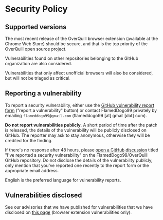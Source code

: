 # Security Policy

## Supported versions

The most recent release of the OverQuill browser extension (available at the Chrome Web Store) should be secure, and that is the top priority of the OverQuill open source project.

Vulnerabilities found on other repositories belonging to the GitHub organization are also considered.

Vulnerabilities that only affect unofficial browsers will also be considered, but will not be triaged as critical.

## Reporting a vulnerability

To report a security vulnerability, either use the [GitHub vulnerability report form](https://github.com/FlamedDogo99/OverQuill/security/advisories) ("report a vulnerability" button) or contact FlamedDogo99 privately by emailing `flameddogo99@gmail.com` (flameddogo99 [at] gmail [dot] com).

**Do not report vulnerabilities publicly.** A short period of time after the patch is released, the details of the vulnerability will be publicly disclosed on GitHub. The reporter may ask to stay anonymous, otherwise they will be credited for the finding.

If there's no response after 48 hours, please [open a GitHub discussion](https://github.com/FlamedDogo99/OverQuill/discussions) titled "I've reported a security vulnerability" on the FlamedDogo99/OverQuill GitHub repository. Do not disclose the details of the vulnerability publicly, only mention that you've reported one recently to the report form or the appropriate email address.

English is the preferred language for vulnerability reports.

## Vulnerabilities disclosed

See our advisories that we have published for vulnerabilities that we have disclosed on [this page](https://github.com/FlamedDogo99/OverQuill/security/advisories?state=published) (browser extension vulnerabilities only).